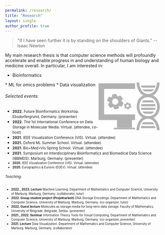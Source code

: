 ```yaml
---
permalink: /research/
title: "Research"
layout: single
author_profile: true
---
```


> "If I have seen further it is by standing on the shoulders of Giants." -- Isaac Newton


My main research thesis is that computer science methods will profoundly accelerate and enable progress in and understanding of human biology and medicine overall. In particular, I am interested in:
* Bioinformatics
<img src="/assets/images/dna.webp" alt="Bioinformatics" width=200px align="right" style="float=none">
* ML for omics problems
* Data visualization


###### Selected events:
* <small>**2022.** Future Bioinformatics Workshop. Ebsdorfergrund, Germany. (presenter)</small>
* <small>**2022.** The 1st International Conference on Data Storage in Molecular Media. Virtual. (attendee, co-host)</small>
* <small>**2021.** IEEE Visualization Conference (VIS). Virtual. (attendee)</small>
* <small>**2021.** Oxford ML Summer School. Virtual. (attendee)</small>
* <small>**2021.** Bio+Med+Vis Spring School. Virtual. (attendee)</small>
* <small>**2021.** Symposium on Interdisciplinary Bioinformatics and Biomedical Data Science (IBBMDS). Marburg, Germany. (presenter)
* <small>**2020.** IEEE Visualization Conference (VIS). Virtual. (attendee)</small>
* <small>**2020.** Eurographics & Eurovis (EGEV). Virtual. (attendee)</small>


###### Teaching:
* <small>**2022., 2023. Lecture** Machine Learning. Department of Mathematics and Computer Science, University of Marburg. Marburg, Germany. (collaborator, tutor)</small>
* <small>**2022. Group student project (Projektarbeit)** DNA Storage Encodings. Department of Mathematics and Computer Science, University of Marburg. Marburg, Germany. (co-organizer, tutor)</small>
* <small>**2022. Guest lecture** Molecules as storage media for long-term data storage. Faculty of Mathematics, University of Belgrade. Belgrade, Serbia. (presenter)</small>
* <small>**2021., 2022. Seminar** Information Theory Tools for Visual Computing. Department of Mathematics and Computer Science, University of Marburg. Marburg, Germany. (co-organizer, presenter)</small>
* <small>**2021. Lecture** Data Visualization. Department of Mathematics and Computer Science, University of Marburg. Marburg, Germany. (collaborator)</small>

